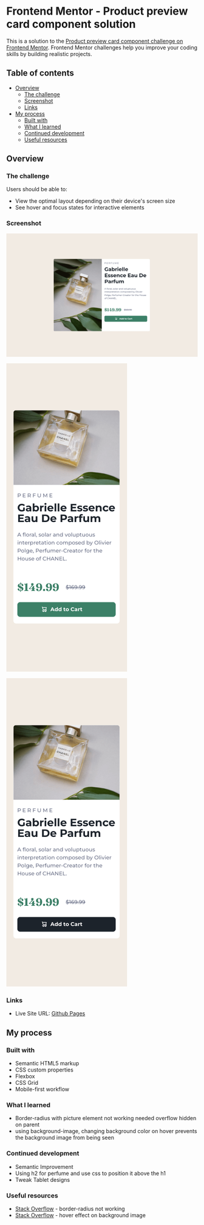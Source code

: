 # Frontend Mentor - Product preview card component solution

This is a solution to the [Product preview card component challenge on Frontend Mentor](https://www.frontendmentor.io/challenges/product-preview-card-component-GO7UmttRfa). Frontend Mentor challenges help you improve your coding skills by building realistic projects. 

## Table of contents

- [Overview](#overview)
  - [The challenge](#the-challenge)
  - [Screenshot](#screenshot)
  - [Links](#links)
- [My process](#my-process)
  - [Built with](#built-with)
  - [What I learned](#what-i-learned)
  - [Continued development](#continued-development)
  - [Useful resources](#useful-resources)

## Overview

### The challenge

Users should be able to:

- View the optimal layout depending on their device's screen size
- See hover and focus states for interactive elements

### Screenshot

![](product-preview-desktop.png)

![](product-preview-mobile.png)

![](product-preview-mobile-hover.png "hover")

### Links

- Live Site URL: [Github Pages](https://jdegand.github.io/product-preview-card-component)

## My process

### Built with

- Semantic HTML5 markup
- CSS custom properties
- Flexbox
- CSS Grid
- Mobile-first workflow

### What I learned

- Border-radius with picture element not working needed overflow hidden on parent
- using background-image, changing background color on hover prevents the background image from being seen

### Continued development

- Semantic Improvement
- Using h2 for perfume and use css to position it above the h1
- Tweak Tablet designs 

### Useful resources

- [Stack Overflow](https://stackoverflow.com/questions/16553042/trimming-image-corners-with-border-radius-set-on-parent-div-doesnt-work-in-safa) - border-radius not working
- [Stack Overflow](https://stackoverflow.com/questions/40782127/hover-effect-on-background-image) - hover effect on background image